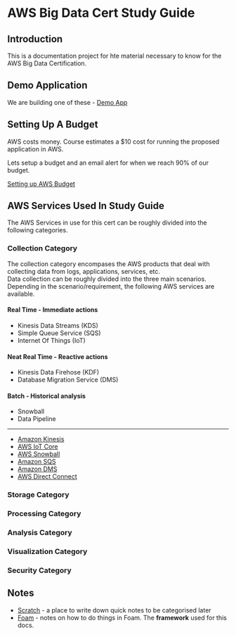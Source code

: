 # AWS Big Data Cert Study Guide

## Introduction

This is a documentation project for hte material necessary to know for the AWS Big Data Certification.

## Demo Application

We are building one of these - [Demo App](demo_app_for_class.md)

## Setting Up A Budget

AWS costs money.  Course estimates a $10 cost for running the proposed application in AWS.

Lets setup a budget and an email alert for when we reach 90% of our budget.

[Setting up AWS Budget](https://console.aws.amazon.com/billing/home?region=us-east-1#/budgets)

## AWS Services Used In Study Guide

The AWS Services in use for this cert can be roughly divided into the following categories.

### Collection Category

The collection category encompases the AWS products that deal with collecting data from logs, applications, services, etc.  
Data collection can be roughly divided into the three main scenarios.  Depending in the scenario/requirement, the following AWS services are available.

#### Real Time - Immediate actions

* Kinesis Data Streams (KDS)
* Simple Queue Service (SQS)
* Internet Of Things (IoT)

#### Neat Real Time - Reactive actions

* Kinesis Data Firehose (KDF)
* Database Migration Service (DMS)

#### Batch - Historical analysis

* Snowball
* Data Pipeline

---

* [Amazon Kinesis](amazon_kinesis.md)
* [AWS IoT Core](aws_iot_core.md)
* [AWS Snowball](aws_snowball.md)
* [Amazon SQS](amazon_sqs.md)
* [Amazon DMS](amazon_dms.md)
* [AWS Direct Connect](aws_direct_connect.md)

### Storage Category

### Processing Category

### Analysis Category

### Visualization Category

### Security Category

## Notes

* [Scratch](scratch.md) - a place to write down quick notes to be categorised later
* [Foam](https://foambubble.github.io/foam/recipes) - notes on how to do things in Foam.  The **framework** used for this docs.
